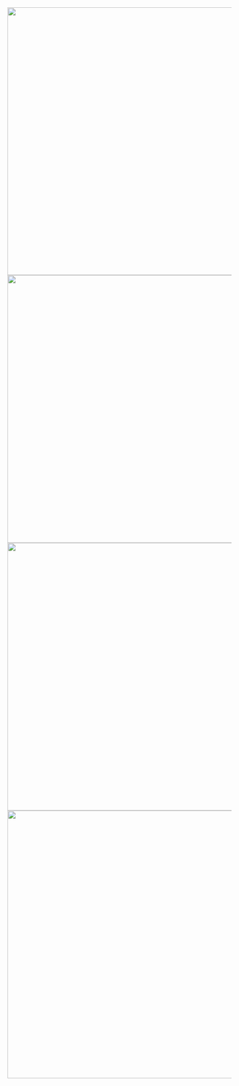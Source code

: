 <img src="https://github.com/shekharbiswas/AI-Product-Management/assets/32758439/a0f89d92-8f89-4a0a-a137-ed0d58de83db" width="600">

<img src="https://github.com/shekharbiswas/AI-Product-Management/assets/32758439/2c24298a-3c3c-4740-a8f8-636d11a7f811" width="600">

<img src="https://github.com/shekharbiswas/AI-Product-Management/assets/32758439/cc547223-60ed-460f-ae07-6d2567243cfb" width="600">

<img src="https://github.com/shekharbiswas/AI-Product-Management/assets/32758439/7715102e-dc24-4bf9-8ae8-7332d786ee89" width="600">

